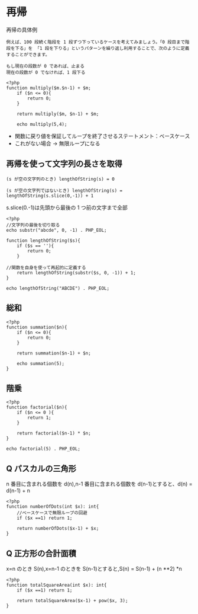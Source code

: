 # 再帰

再帰の具体例

```text
例えば、100 段続く階段を 1 段ずつ下っているケースを考えてみましょう。「0 段目まで階段を下る」を 「1 段を下りる」というパターンを繰り返し利用することで、次のように定義することができます。

もし現在の段数が 0 であれば、止まる
現在の段数が 0 でなければ、1 段下る
```

```php:php
<?php
function multiply($m.$n-1) + $m;
    if ($n <= 0){
        return 0;
    }

    return multiply($m, $n-1) + $m;

    echo multiply(5,4);
```

- 関数に戻り値を保証してループを終了させるステートメント：ベースケース
- これがない場合 → 無限ループになる

## 再帰を使って文字列の長さを取得

```text
(s が空の文字列のとき) lengthOfString(s) = 0

(s が空の文字列ではないとき) lengthOfString(s) = lengthOfString(s.slice(0,-1)) + 1
```

s.slice(0.-1)は先頭から最後の 1 つ前の文字まで全部

```php:
<?php
//文字列の最後を切り取る
echo substr("abcde", 0, -1) . PHP_EOL;

function lengthOfString($s){
    if ($s == ''){
        return 0;
    }

//関数を自身を使って再起的に定義する
    return lengthOfString(substr($s, 0, -1)) + 1;
}

echo lengthOfString("ABCDE") . PHP_EOL;
```

## 総和

```php:
<?php
function summation($n){
    if ($n <= 0){
        return 0;
    }

    return summation($n-1) + $n;

    echo summation(5);
}
```

## 階乗

```php:
<?php
function factorial($n){
    if ($n <= 0 ){
        return 1;
    }

    return factorial($n-1) * $n;
}

echo factorial(5) . PHP_EOL;
```

## Q パスカルの三角形

n 番目に含まれる個数を d(n),n-1 番目に含まれる個数を d(n-1)とすると、d(n) = d(n-1) + n

```php:
<?php
function numberOfDots(int $x): int{
    //ベースケースで無限ループの回避
    if ($x ==1) return 1;

    return numberOfDots($x-1) + $x;
}
```

## Q 正方形の合計面積

x=n のとき S(n),x=n-1 のときを S(n-1)とすると,S(n) = S(n-1) + (n \**2) *n

```php:
<?php
function totalSquareArea(int $x): int{
    if ($x ==1) return 1;

    return totalSquareArea($x-1) + pow($x, 3);
}
```
